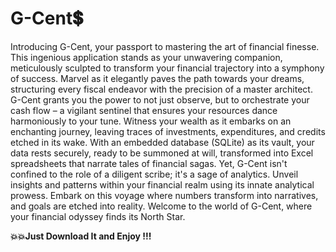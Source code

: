 # G-Cent💲

Introducing G-Cent, your passport to mastering the art of financial finesse. This ingenious application stands as your unwavering companion, meticulously sculpted to transform your financial trajectory into a symphony of success. Marvel as it elegantly paves the path towards your dreams, structuring every fiscal endeavor with the precision of a master architect. G-Cent grants you the power to not just observe, but to orchestrate your cash flow – a vigilant sentinel that ensures your resources dance harmoniously to your tune. Witness your wealth as it embarks on an enchanting journey, leaving traces of investments, expenditures, and credits etched in its wake. With an embedded database (SQLite) as its vault, your data rests securely, ready to be summoned at will, transformed into Excel spreadsheets that narrate tales of financial sagas. Yet, G-Cent isn't confined to the role of a diligent scribe; it's a sage of analytics. Unveil insights and patterns within your financial realm using its innate analytical prowess. Embark on this voyage where numbers transform into narratives, and goals are etched into reality. Welcome to the world of G-Cent, where your financial odyssey finds its North Star.

**💥💥Just Download It and Enjoy !!!**
